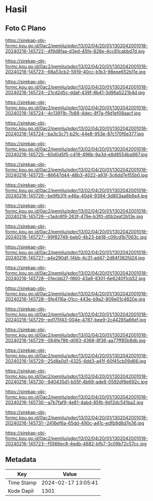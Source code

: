# Hasil

## Foto C Plano

https://sirekap-obj-formc.kpu.go.id/0ac2/pemilu/pdpr/13/02/04/20/01/1302042001018-20240216-145722--4f9d8faa-d3ed-45fe-826e-4cc81cabbd7d.jpg

https://sirekap-obj-formc.kpu.go.id/0ac2/pemilu/pdpr/13/02/04/20/01/1302042001018-20240216-145723--68a53cb2-5919-40cc-b1b3-98eee652b11e.jpg

https://sirekap-obj-formc.kpu.go.id/0ac2/pemilu/pdpr/13/02/04/20/01/1302042001018-20240216-145724--21cd2d5c-ddaf-439f-8b41-3d96a5221b4d.jpg

https://sirekap-obj-formc.kpu.go.id/0ac2/pemilu/pdpr/13/02/04/20/01/1302042001018-20240216-145724--4c13911b-7b88-4dec-8f7a-f9d1ef08aacf.jpg

https://sirekap-obj-formc.kpu.go.id/0ac2/pemilu/pdpr/13/02/04/20/01/1302042001018-20240216-145724--ba3c3c71-b2fc-44e8-953e-87c170f6e377.jpg

https://sirekap-obj-formc.kpu.go.id/0ac2/pemilu/pdpr/13/02/04/20/01/1302042001018-20240216-145725--60d0d5f5-c419-496b-9a3d-e8d8554ba987.jpg

https://sirekap-obj-formc.kpu.go.id/0ac2/pemilu/pdpr/13/02/04/20/01/1302042001018-20240216-145725--86647d44-48b3-4022-a93f-3c6dd7e155b0.jpg

https://sirekap-obj-formc.kpu.go.id/0ac2/pemilu/pdpr/13/02/04/20/01/1302042001018-20240216-145726--be9fb31f-e46a-40d4-9394-3d803aa6b6e4.jpg

https://sirekap-obj-formc.kpu.go.id/0ac2/pemilu/pdpr/13/02/04/20/01/1302042001018-20240216-145726--c1adc6f9-263f-479e-b3f0-d0b2eaf2b13e.jpg

https://sirekap-obj-formc.kpu.go.id/0ac2/pemilu/pdpr/13/02/04/20/01/1302042001018-20240216-145727--99f82749-beb0-4b23-bb18-c09cd1b7063c.jpg

https://sirekap-obj-formc.kpu.go.id/0ac2/pemilu/pdpr/13/02/04/20/01/1302042001018-20240216-145727--a4e290df-14bb-4c31-ad47-2d84f382fd24.jpg

https://sirekap-obj-formc.kpu.go.id/0ac2/pemilu/pdpr/13/02/04/20/01/1302042001018-20240216-145728--01ecbb27-f860-43a9-8301-6e6240f1cb52.jpg

https://sirekap-obj-formc.kpu.go.id/0ac2/pemilu/pdpr/13/02/04/20/01/1302042001018-20240216-145728--5fe4116a-01cc-443e-b9a2-809e01c4820e.jpg

https://sirekap-obj-formc.kpu.go.id/0ac2/pemilu/pdpr/13/02/04/20/01/1302042001018-20240216-145729--ed175f43-004e-4787-bee9-2c44285a66ef.jpg

https://sirekap-obj-formc.kpu.go.id/0ac2/pemilu/pdpr/13/02/04/20/01/1302042001018-20240216-145729--064fe786-d063-4368-8f36-aa77ff85b8db.jpg

https://sirekap-obj-formc.kpu.go.id/0ac2/pemilu/pdpr/13/02/04/20/01/1302042001018-20240216-145729--25d8a0d1-4325-4dd3-a41f-60f45cb09d66.jpg

https://sirekap-obj-formc.kpu.go.id/0ac2/pemilu/pdpr/13/02/04/20/01/1302042001018-20240216-145730--840435d1-b05f-4b69-ade8-0592df8e692c.jpg

https://sirekap-obj-formc.kpu.go.id/0ac2/pemilu/pdpr/13/02/04/20/01/1302042001018-20240216-145730--a7b7faf9-4e81-4abd-85fb-9d12dc541ba2.jpg

https://sirekap-obj-formc.kpu.go.id/0ac2/pemilu/pdpr/13/02/04/20/01/1302042001018-20240216-145731--2416ef6a-65dd-490c-a41c-edfb9d8d7e36.jpg

https://sirekap-obj-formc.kpu.go.id/0ac2/pemilu/pdpr/13/02/04/20/01/1302042001018-20240216-145723--f5566ec8-4edb-4682-bfb7-3c09b72c57cc.jpg


## Metadata

| Key        | Value               |
| ---------- | ------------------- |
| Time Stamp | 2024-02-17 13:05:41 |
| Kode Dapil | 1301                |



